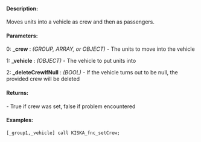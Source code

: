 #### Description:
Moves units into a vehicle as crew and then as passengers.

#### Parameters:
0: **_crew** : *(GROUP, ARRAY, or OBJECT)* - The units to move into the vehicle

1: **_vehicle** : *(OBJECT)* - The vehicle to put units into

2: **_deleteCrewIfNull** : *(BOOL)* - If the vehicle turns out to be null, the provided crew will be deleted

#### Returns:
<BOOL> - True if crew was set, false if problem encountered

#### Examples:
```sqf
[_group1,_vehicle] call KISKA_fnc_setCrew;
```

